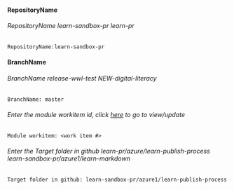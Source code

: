 #### RepositoryName	
###### RepositoryName  learn-sandbox-pr learn-pr
```
RepositoryName:learn-sandbox-pr
```


#### BranchName	
###### BranchName release-wwl-test NEW-digital-literacy
```
BranchName: master
```

###### Enter the module workitem id, click [here](https://microsoftdigitallearning.visualstudio.com/Courseware/_workitems/edit/4145) to go to view/update
```
Module workitem: <work item #>
```

###### Enter the Target folder in github  learn-pr/azure/learn-publish-process learn-sandbox-pr/azure1/learn-markdown
```
Target folder in github: learn-sandbox-pr/azure1/learn-publish-process
```